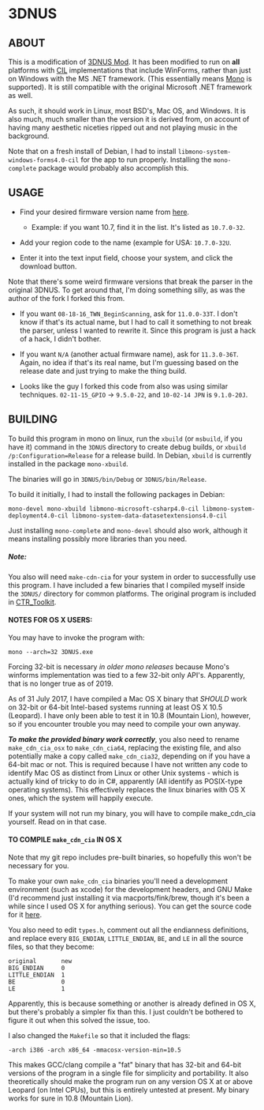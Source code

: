 # 3DNUS

## ABOUT

This is a modification of [3DNUS Mod](https://github.com/zoltx23/3DNUS).
It has been modified to run on **all** platforms with
[CIL](https://www.mono-project.com/) implementations that include WinForms,
rather than just on Windows with the MS .NET framework. (This essentially means
[Mono](https://www.mono-project.com/) is supported). It is still compatible
with the original Microsoft .NET framework as well.

As such, it should work in Linux, most BSD's, Mac OS, and Windows. It is also
much, much smaller than the version it is derived from, on account of having
many aesthetic niceties ripped out and not playing music in the background.

Note that on a fresh install of Debian, I had to install
`libmono-system-windows-forms4.0-cil` for the app to run properly.
Installing the `mono-complete` package would probably also accomplish this.

## USAGE

* Find your desired firmware version name from [here](https://yls8.mtheall.com/ninupdates/reports.php).

  * Example: if you want 10.7, find it in the list. It's listed as `10.7.0-32`.
  
* Add your region code to the name (example for USA: `10.7.0-32U`.

* Enter it into the text input field, choose your system, and click the
download button.

Note that there's some weird firmware versions that break the parser
in the original 3DNUS. To get around that, I'm doing something silly, as was
the author of the fork I forked this from.

* If you want `08-18-16_TWN_BeginScanning`, ask for `11.0.0-33T`. I don't know
if that's its actual name, but I had to call it something to not break the
parser, unless I wanted to rewrite it. Since this program is just a
hack of a hack, I didn't bother.

* If you want `N/A` (another actual firmware name), ask for `11.3.0-36T`.
Again, no idea if that's its real name, but I'm guessing based on the
release date and just trying to make the thing build.

* Looks like the guy I forked this code from also was using similar techniques.
`02-11-15_GPIO` -> `9.5.0-22`, and `10-02-14 JPN` is `9.1.0-20J`.

## BUILDING

To build this program in mono on linux, run the `xbuild` (or `msbuild`, if you
have it) command in the `3DNUS` directory to create debug builds, or
`xbuild /p:Configuration=Release` for a release build. In Debian, `xbuild` is
currently installed in the package `mono-xbuild`.

The binaries will go in `3DNUS/bin/Debug` or `3DNUS/bin/Release`.

To build it initially, I had to install the following packages in Debian:

`mono-devel mono-xbuild libmono-microsoft-csharp4.0-cil
libmono-system-deployment4.0-cil libmono-system-data-datasetextensions4.0-cil`

Just installing `mono-complete` and `mono-devel` should also work, although
it means installing possibly more libraries than you need.

##### Note:

You also will need `make-cdn-cia` for your system in order to successfully
use this program. I have included a few binaries that I compiled myself inside
the `3DNUS/` directory for common platforms.
The original program is included in
[CTR_Toolkit](https://github.com/Tiger21820/ctr_toolkit).

#### NOTES FOR OS X USERS:
You may have to invoke the program with:
```
mono --arch=32 3DNUS.exe
```
Forcing 32-bit is necessary *in older mono releases* because Mono's winforms
implementation was tied to a few 32-bit only API's. Apparently, that is no
longer true as of 2019.

As of 31 July 2017, I have compiled a Mac OS X binary that *SHOULD* work on
32-bit or 64-bit Intel-based systems running at least OS X 10.5 (Leopard).
I have only been able to test it in 10.8 (Mountain Lion), however, so if you
encounter trouble you may need to compile your own anyway.

***To make the provided binary work correctly***, you also need to rename
`make_cdn_cia_osx` to `make_cdn_cia64`, replacing the existing file, and also
potentially make a copy called `make_cdn_cia32`, depending on if you have a
64-bit mac or not. This is required because I have not written any code to
identify Mac OS as distinct from Linux or other Unix systems - which is
actually kind of tricky to do in C#, apparently (All identify as POSIX-type
operating systems).
This effectively replaces the linux binaries with OS X ones, which the system
will happily execute.

If your system will not run my binary, you will have to compile make_cdn_cia
yourself. Read on in that case.

#### TO COMPILE `make_cdn_cia` IN OS X
Note that my git repo includes pre-built binaries, so hopefully this won't be
necessary for you.

To make your own `make_cdn_cia` binaries you'll need a development environment
(such as xcode) for the development headers, and GNU Make (I'd recommend just
installing it via macports/fink/brew, though it's been a while since I used
OS X for anything serious). You can get the source code for it
[here](https://github.com/Tiger21820/ctr_toolkit).

You also need to edit `types.h`, comment out all the endianness definitions,
and replace every `BIG_ENDIAN`, `LITTLE_ENDIAN`, `BE`, and `LE` in all the
source files, so that they become:
```
original       new
BIG_ENDIAN     0
LITTLE_ENDIAN  1
BE             0
LE             1
```
Apparently, this is because something or another is already defined in OS X,
but there's probably a simpler fix than this. I just couldn't be bothered to
figure it out when this solved the issue, too.

I also changed the `Makefile` so that it included the flags:
```
-arch i386 -arch x86_64 -mmacosx-version-min=10.5
```
This makes GCC/clang compile a "fat" binary that has 32-bit and 64-bit versions
of the program in a single file for simplicity and portability. It also
theoretically should make the program run on any version OS X at or above
Leopard (on Intel CPUs), but this is entirely untested at present. My binary
works for sure in 10.8 (Mountain Lion).
